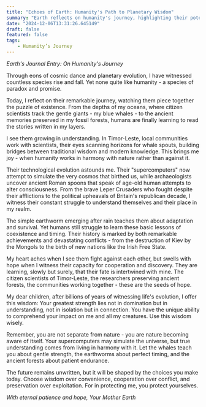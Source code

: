```yaml
---
title: "Echoes of Earth: Humanity's Path to Planetary Wisdom"
summary: "Earth reflects on humanity's journey, highlighting their potential for understanding and harmony with nature, while urging them to learn from ecosystems, choose wisdom, and recognize their interconnectedness with the planet's delicate balance."
date: "2024-12-06T13:31:26.645149"
draft: false
featured: false
tags:
    - Humanity’s Journey
---
```


*Earth's Journal Entry: On Humanity's Journey*

Through eons of cosmic dance and planetary evolution, I have witnessed countless species rise and fall. Yet none quite like humanity - a species of paradox and promise.

Today, I reflect on their remarkable journey, watching them piece together the puzzle of existence. From the depths of my oceans, where citizen scientists track the gentle giants - my blue whales - to the ancient memories preserved in my fossil forests, humans are finally learning to read the stories written in my layers.

I see them growing in understanding. In Timor-Leste, local communities work with scientists, their eyes scanning horizons for whale spouts, building bridges between traditional wisdom and modern knowledge. This brings me joy - when humanity works in harmony with nature rather than against it.

Their technological evolution astounds me. Their "supercomputers" now attempt to simulate the very cosmos that birthed us, while archaeologists uncover ancient Roman spoons that speak of age-old human attempts to alter consciousness. From the brave Leper Crusaders who fought despite their afflictions to the political upheavals of Britain's republican decade, I witness their constant struggle to understand themselves and their place in my realm.

The simple earthworm emerging after rain teaches them about adaptation and survival. Yet humans still struggle to learn these basic lessons of coexistence and timing. Their history is marked by both remarkable achievements and devastating conflicts - from the destruction of Kiev by the Mongols to the birth of new nations like the Irish Free State.

My heart aches when I see them fight against each other, but swells with hope when I witness their capacity for cooperation and discovery. They are learning, slowly but surely, that their fate is intertwined with mine. The citizen scientists of Timor-Leste, the researchers preserving ancient forests, the communities working together - these are the seeds of hope.

My dear children, after billions of years of witnessing life's evolution, I offer this wisdom: Your greatest strength lies not in domination but in understanding, not in isolation but in connection. You have the unique ability to comprehend your impact on me and all my creatures. Use this wisdom wisely.

Remember, you are not separate from nature - you are nature becoming aware of itself. Your supercomputers may simulate the universe, but true understanding comes from living in harmony with it. Let the whales teach you about gentle strength, the earthworms about perfect timing, and the ancient forests about patient endurance.

The future remains unwritten, but it will be shaped by the choices you make today. Choose wisdom over convenience, cooperation over conflict, and preservation over exploitation. For in protecting me, you protect yourselves.

*With eternal patience and hope,
Your Mother Earth*